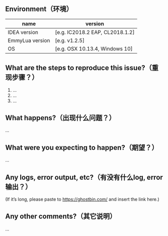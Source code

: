 Environment（环境）
--------------
   name   |   version  
----------|----------
 IDEA version         | [e.g. IC2018.2 EAP, CL2018.1.2]
 EmmyLua version | [e.g. v1.2.5]
 OS                        | [e.g. OSX 10.13.4, Windows 10]

What are the steps to reproduce this issue?（重现步骤？）
------------------------------------------------
1. …
2. …
3. …

What happens?（出现什么问题？）
-------------
…

What were you expecting to happen?（期望？）
-----------------------------------------
…

Any logs, error output, etc?（有没有什么log, error输出？）
------------------------------
(If it’s long, please paste to https://ghostbin.com/ and insert the link here.)


Any other comments?（其它说明）
------------------------
…